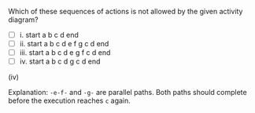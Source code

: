 <panel header="{{ icon_Q_A }} Which sequences are not allowed?">
<question>

Which of these sequences of actions is not allowed by the given activity diagram?

- [ ] i. start a b c d end
- [ ] ii. start a b c d e f g c d end
- [ ] iii. start a b c d e  g f c d end
- [ ] iv. start a b c d g c d end

<pic src="{{baseUrl}}/modeling/modelingBehaviors/activityDiagrams/images/sequence.png" height="190" />
<p/>

<div slot="answer">

(iv)

Explanation: `-e-f-` and `-g-` are parallel paths. Both paths should complete before the execution reaches `c` again.

</div>
</question>
</panel>

